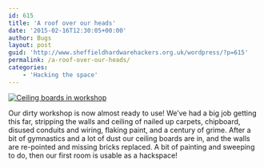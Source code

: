 ```yaml
---
id: 615
title: 'A roof over our heads'
date: '2015-02-16T12:30:05+00:00'
author: Bugs
layout: post
guid: 'http://www.sheffieldhardwarehackers.org.uk/wordpress/?p=615'
permalink: /a-roof-over-our-heads/
categories:
    - 'Hacking the space'
---
```


[![Ceiling boards in workshop](https://www.sheffieldhackspace.org.uk/wordpress/wp-content/uploads/2015/02/IMG_20150209_193510.jpg)](https://www.sheffieldhackspace.org.uk/wordpress/wp-content/uploads/2015/02/IMG_20150209_193510.jpg)

Our dirty workshop is now almost ready to use! We’ve had a big job getting this far, stripping the walls and ceiling of nailed up carpets, chipboard, disused conduits and wiring, flaking paint, and a century of grime. After a bit of gymnastics and a lot of dust our ceiling boards are in, and the walls are re-pointed and missing bricks replaced. A bit of painting and sweeping to do, then our first room is usable as a hackspace!
<!--- path/to this posts images is ![]({{ site.baseurl }}/assets/blog/2015-02-16-a-roof-over-our-heads/ --->